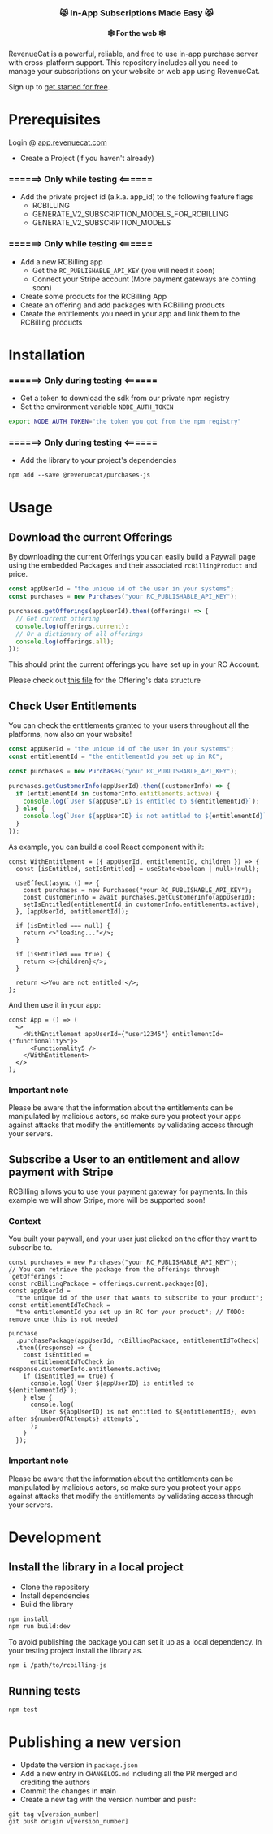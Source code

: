 <h3 align="center">😻 In-App Subscriptions Made Easy 😻</h3>
<h4 align="center">🕸️ For the web 🕸️</h4>

RevenueCat is a powerful, reliable, and free to use in-app purchase server with cross-platform support.
This repository includes all you need to manage your subscriptions on your website or web app using RevenueCat.

Sign up to [get started for free](https://app.revenuecat.com/signup).

# Prerequisites

Login @ [app.revenuecat.com](https://app.revenuecat.com)

- Create a Project (if you haven't already)

### ======> Only while testing <======

- Add the private project id (a.k.a. app_id) to the following feature flags
  - RCBILLING
  - GENERATE_V2_SUBSCRIPTION_MODELS_FOR_RCBILLING
  - GENERATE_V2_SUBSCRIPTION_MODELS

### ======> Only while testing <======

- Add a new RCBilling app
  - Get the `RC_PUBLISHABLE_API_KEY` (you will need it soon)
  - Connect your Stripe account (More payment gateways are coming soon)
- Create some products for the RCBilling App
- Create an offering and add packages with RCBilling products
- Create the entitlements you need in your app and link them to the RCBilling products

# Installation

### ======> Only during testing <======

- Get a token to download the sdk from our private npm registry
- Set the environment variable `NODE_AUTH_TOKEN`

```bash
export NODE_AUTH_TOKEN="the token you got from the npm registry"
```

### ======> Only during testing <======

- Add the library to your project's dependencies

```
npm add --save @revenuecat/purchases-js
```

# Usage

## Download the current Offerings

By downloading the current Offerings you can easily build a Paywall page using the embedded Packages and their
associated `rcBillingProduct` and price.

```typescript
const appUserId = "the unique id of the user in your systems";
const purchases = new Purchases("your RC_PUBLISHABLE_API_KEY");

purchases.getOfferings(appUserId).then((offerings) => {
  // Get current offering
  console.log(offerings.current);
  // Or a dictionary of all offerings
  console.log(offerings.all);
});
```

This should print the current offerings you have set up in your RC Account.

Please check out [this file](https://github.com/RevenueCat/purchases-js/blob/main/src/entities/offerings.ts) for the
Offering's data structure

## Check User Entitlements

You can check the entitlements granted to your users throughout all the platforms, now
also on your website!

```typescript
const appUserId = "the unique id of the user in your systems";
const entitlementId = "the entitlementId you set up in RC";

const purchases = new Purchases("your RC_PUBLISHABLE_API_KEY");

purchases.getCustomerInfo(appUserId).then((customerInfo) => {
  if (entitlementId in customerInfo.entitlements.active) {
    console.log(`User ${appUserID} is entitled to ${entitlementId}`);
  } else {
    console.log(`User ${appUserID} is not entitled to ${entitlementId}`);
  }
});
```

As example, you can build a cool React component with it:

```tsx
const WithEntitlement = ({ appUserId, entitlementId, children }) => {
  const [isEntitled, setIsEntitled] = useState<boolean | null>(null);

  useEffect(async () => {
    const purchases = new Purchases("your RC_PUBLISHABLE_API_KEY");
    const customerInfo = await purchases.getCustomerInfo(appUserId);
    setIsEntitled(entitlementId in customerInfo.entitlements.active);
  }, [appUserId, entitlementId]);

  if (isEntitled === null) {
    return <>"loading..."</>;
  }

  if (isEntitled === true) {
    return <>{children}</>;
  }

  return <>You are not entitled!</>;
};
```

And then use it in your app:

```tsx
const App = () => (
  <>
    <WithEntitlement appUserId={"user12345"} entitlementId={"functionality5"}>
      <Functionality5 />
    </WithEntitlement>
  </>
);
```

### Important note

Please be aware that the information about the entitlements can be manipulated by malicious actors, so make sure
you protect your apps against attacks that modify the entitlements by validating access through your servers.

## Subscribe a User to an entitlement and allow payment with Stripe

RCBilling allows you to use your payment gateway for payments.
In this example we will show Stripe, more will be supported soon!

### Context

You built your paywall, and your user just clicked on the offer they want to subscribe to.

```tsx
const purchases = new Purchases("your RC_PUBLISHABLE_API_KEY");
// You can retrieve the package from the offerings through `getOfferings`:
const rcBillingPackage = offerings.current.packages[0];
const appUserId =
  "the unique id of the user that wants to subscribe to your product";
const entitlementIdToCheck =
  "the entitlementId you set up in RC for your product"; // TODO: remove once this is not needed

purchase
  .purchasePackage(appUserId, rcBillingPackage, entitlementIdToCheck)
  .then((response) => {
    const isEntitled =
      entitlementIdToCheck in response.customerInfo.entitlements.active;
    if (isEntitled == true) {
      console.log(`User ${appUserID} is entitled to ${entitlementId}`);
    } else {
      console.log(
        `User ${appUserID} is not entitled to ${entitlementId}, even after ${numberOfAttempts} attempts`,
      );
    }
  });
```

### Important note

Please be aware that the information about the entitlements can be manipulated by malicious actors, so make sure
you protect your apps against attacks that modify the entitlements by validating access through your servers.

# Development

## Install the library in a local project

- Clone the repository
- Install dependencies
- Build the library

```bash
npm install
npm run build:dev
```

To avoid publishing the package you can set it up as a local dependency.
In your testing project install the library as.

```bash
npm i /path/to/rcbilling-js
```

## Running tests

```bash
npm test
```

# Publishing a new version

- Update the version in `package.json`
- Add a new entry in `CHANGELOG.md` including all the PR merged and crediting the authors
- Commit the changes in main
- Create a new tag with the version number and push:

```
git tag v[version_number]
git push origin v[version_number]
```

